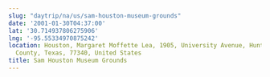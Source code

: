 ```yaml
---
slug: "daytrip/na/us/sam-houston-museum-grounds"
date: '2001-01-30T04:37:00'
lat: '30.714937806275906'
lng: '-95.55334970875242'
location: Houston, Margaret Moffette Lea, 1905, University Avenue, Huntsville, Walker
  County, Texas, 77340, United States
title: Sam Houston Museum Grounds
---
```



